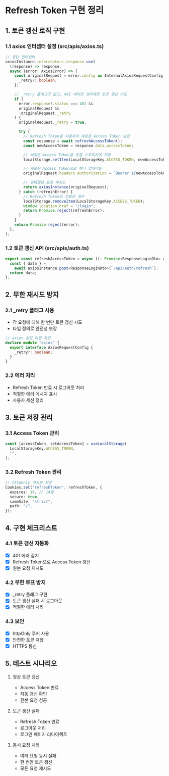 # Refresh Token 구현 정리

## 1. 토큰 갱신 로직 구현

### 1.1 axios 인터셉터 설정 (src/apis/axios.ts)

```typescript
// 응답 인터셉터
axiosInstance.interceptors.response.use(
  (response) => response,
  async (error: AxiosError) => {
    const originalRequest = error.config as InternalAxiosRequestConfig & {
      _retry?: boolean;
    };

    // _retry 플래그가 없고, 401 에러인 경우에만 토큰 갱신 시도
    if (
      error.response?.status === 401 &&
      originalRequest &&
      !originalRequest._retry
    ) {
      originalRequest._retry = true;

      try {
        // Refresh Token을 사용하여 새로운 Access Token 발급
        const response = await refreshAccessToken();
        const newAccessToken = response.data.accessToken;

        // 새로운 Access Token을 로컬 스토리지에 저장
        localStorage.setItem(LocalStorageKey.ACCESS_TOKEN, newAccessToken);

        // 새로운 Access Token으로 헤더 업데이트
        originalRequest.headers.Authorization = `Bearer ${newAccessToken}`;

        // 실패했던 요청 재시도
        return axiosInstance(originalRequest);
      } catch (refreshError) {
        // Refresh Token도 만료된 경우
        localStorage.removeItem(LocalStorageKey.ACCESS_TOKEN);
        window.location.href = "/login";
        return Promise.reject(refreshError);
      }
    }
    return Promise.reject(error);
  },
);
```

### 1.2 토큰 갱신 API (src/apis/auth.ts)

```typescript
export const refreshAccessToken = async (): Promise<ResponseLoginDto> => {
  const { data } =
    await axiosInstance.post<ResponseLoginDto>(`/api/auth/refresh`);
  return data;
};
```

## 2. 무한 재시도 방지

### 2.1 \_retry 플래그 사용

- 각 요청에 대해 한 번만 토큰 갱신 시도
- 타입 정의로 안전성 보장

```typescript
// axios 설정 타입 확장
declare module "axios" {
  export interface AxiosRequestConfig {
    _retry?: boolean;
  }
}
```

### 2.2 에러 처리

- Refresh Token 만료 시 로그아웃 처리
- 적절한 에러 메시지 표시
- 사용자 세션 정리

## 3. 토큰 저장 관리

### 3.1 Access Token 관리

```typescript
const [accessToken, setAccessToken] = useLocalStorage(
  LocalStorageKey.ACCESS_TOKEN,
  "",
);
```

### 3.2 Refresh Token 관리

```typescript
// httpOnly 쿠키로 저장
Cookies.set("refreshToken", refreshToken, {
  expires: 14, // 14일
  secure: true,
  sameSite: "strict",
  path: "/",
});
```

## 4. 구현 체크리스트

### 4.1 토큰 갱신 자동화

- [x] 401 에러 감지
- [x] Refresh Token으로 Access Token 갱신
- [x] 원본 요청 재시도

### 4.2 무한 루프 방지

- [x] \_retry 플래그 구현
- [x] 토큰 갱신 실패 시 로그아웃
- [x] 적절한 에러 처리

### 4.3 보안

- [x] httpOnly 쿠키 사용
- [x] 안전한 토큰 저장
- [x] HTTPS 통신

## 5. 테스트 시나리오

1. 정상 토큰 갱신

   - Access Token 만료
   - 자동 갱신 확인
   - 원본 요청 성공

2. 토큰 갱신 실패

   - Refresh Token 만료
   - 로그아웃 처리
   - 로그인 페이지 리다이렉트

3. 동시 요청 처리
   - 여러 요청 동시 실패
   - 한 번만 토큰 갱신
   - 모든 요청 재시도

